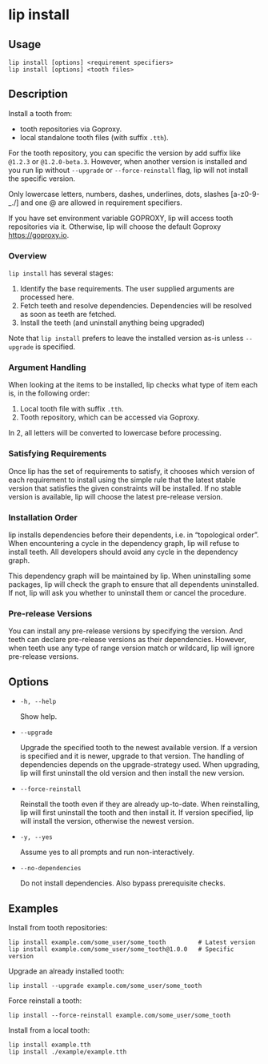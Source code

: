 # lip install

## Usage

```shell
lip install [options] <requirement specifiers>
lip install [options] <tooth files>
```

## Description

Install a tooth from:

- tooth repositories via Goproxy.
- local standalone tooth files (with suffix `.tth`).

For the tooth repository, you can specific the version by add suffix like `@1.2.3` or `@1.2.0-beta.3`. However, when another version is installed and you run lip without `--upgrade` or `--force-reinstall` flag, lip will not install the specific version.

Only lowercase letters, numbers, dashes, underlines, dots, slashes [a-z0-9-_./] and one @ are allowed in requirement specifiers.

If you have set environment variable GOPROXY, lip will access tooth repositories via it. Otherwise, lip will choose the default Goproxy <https://goproxy.io>.

### Overview

`lip install` has several stages:

1. Identify the base requirements. The user supplied arguments are processed here.
2. Fetch teeth and resolve dependencies. Dependencies will be resolved as soon as teeth are fetched.
3. Install the teeth (and uninstall anything being upgraded)

Note that `lip install` prefers to leave the installed version as-is unless `--upgrade` is specified.

### Argument Handling

When looking at the items to be installed, lip checks what type of item each is, in the following order:

1. Local tooth file with suffix `.tth`.
2. Tooth repository, which can be accessed via Goproxy.

In 2, all letters will be converted to lowercase before processing.

### Satisfying Requirements

Once lip has the set of requirements to satisfy, it chooses which version of each requirement to install using the simple rule that the latest stable version that satisfies the given constraints will be installed. If no stable version is available, lip will choose the latest pre-release version.

### Installation Order

lip installs dependencies before their dependents, i.e. in “topological order”. When encountering a cycle in the dependency graph, lip will refuse to install teeth. All developers should avoid any cycle in the dependency graph.

This dependency graph will be maintained by lip. When uninstalling some packages, lip will check the graph to ensure that all dependents uninstalled. If not, lip will ask you whether to uninstall them or cancel the procedure.

### Pre-release Versions

You can install any pre-release versions by specifying the version. And teeth can declare pre-release versions as their dependencies. However, when teeth use any type of range version match or wildcard, lip will ignore pre-release versions.

## Options

- `-h, --help`

  Show help.

- `--upgrade`

  Upgrade the specified tooth to the newest available version. If a version is specified and it is newer, upgrade to that version. The handling of dependencies depends on the upgrade-strategy used. When upgrading, lip will first uninstall the old version and then install the new version.

- `--force-reinstall`

  Reinstall the tooth even if they are already up-to-date. When reinstalling, lip will first uninstall the tooth and then install it. If version specified, lip will install the version, otherwise the newest version.

- `-y, --yes`

  Assume yes to all prompts and run non-interactively.

- `--no-dependencies`

  Do not install dependencies. Also bypass prerequisite checks.

## Examples

Install from tooth repositories:

```shell
lip install example.com/some_user/some_tooth         # Latest version
lip install example.com/some_user/some_tooth@1.0.0   # Specific version
```

Upgrade an already installed tooth:

```shell
lip install --upgrade example.com/some_user/some_tooth
```

Force reinstall a tooth:

```shell
lip install --force-reinstall example.com/some_user/some_tooth
```

Install from a local tooth:

```shell
lip install example.tth
lip install ./example/example.tth
```
